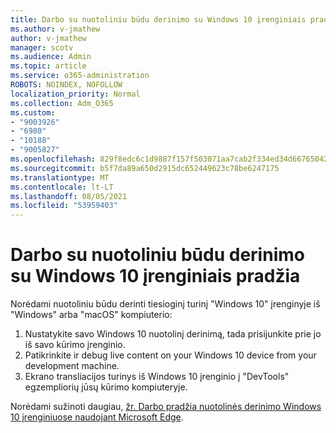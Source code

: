 ```yaml
---
title: Darbo su nuotoliniu būdu derinimo su Windows 10 įrenginiais pradžia
ms.author: v-jmathew
author: v-jmathew
manager: scotv
ms.audience: Admin
ms.topic: article
ms.service: o365-administration
ROBOTS: NOINDEX, NOFOLLOW
localization_priority: Normal
ms.collection: Adm_O365
ms.custom:
- "9003926"
- "6980"
- "10188"
- "9005827"
ms.openlocfilehash: 829f8edc6c1d9887f157f503071aa7cab2f334ed34d66765042a42a4d7d97113
ms.sourcegitcommit: b5f7da89a650d2915dc652449623c78be6247175
ms.translationtype: MT
ms.contentlocale: lt-LT
ms.lasthandoff: 08/05/2021
ms.locfileid: "53959403"
---
```

# <a name="get-started-with-remotely-debugging-windows-10-devices"></a>Darbo su nuotoliniu būdu derinimo su Windows 10 įrenginiais pradžia

Norėdami nuotoliniu būdu derinti tiesioginį turinį "Windows 10" įrenginyje iš "Windows" arba "macOS" kompiuterio:

1. Nustatykite savo Windows 10 nuotolinį derinimą, tada prisijunkite prie jo iš savo kūrimo įrenginio.
2. Patikrinkite ir debug live content on your Windows 10 device from your development machine.
3. Ekrano transliacijos turinys iš Windows 10 įrenginio į "DevTools" egzempliorių jūsų kūrimo kompiuteryje.

Norėdami sužinoti daugiau, [žr. Darbo pradžia nuotolinės derinimo Windows 10 įrenginiuose naudojant Microsoft Edge](https://go.microsoft.com/fwlink/?linkid=2142172).
